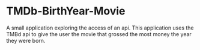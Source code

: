 # TMDb-BirthYear-Movie
A small application exploring the access of an api. This application uses the TMBd api to give the user the movie that grossed the most money the year they were born. 
